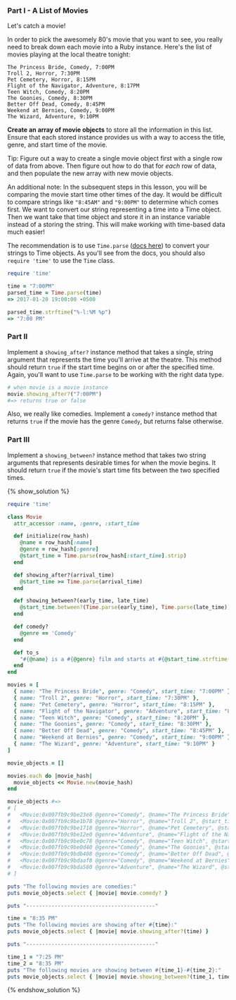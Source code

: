### Part I - A List of Movies

Let's catch a movie!

In order to pick the awesomely 80's movie that you want to see, you really need to break down each movie into a Ruby instance. Here's the list of movies playing at the local theatre tonight:

```no-highlight
The Princess Bride, Comedy, 7:00PM
Troll 2, Horror, 7:30PM
Pet Cemetery, Horror, 8:15PM
Flight of the Navigator, Adventure, 8:17PM
Teen Witch, Comedy, 8:20PM
The Goonies, Comedy, 8:30PM
Better Off Dead, Comedy, 8:45PM
Weekend at Bernies, Comedy, 9:00PM
The Wizard, Adventure, 9:10PM
```

**Create an array of movie objects** to store all the information in this list. Ensure that each stored instance provides us with a way to access the title, genre, and start time of the movie.

Tip: Figure out a way to create a single movie object first with a single row of data from above.
Then figure out how to do that for _each_ row of data, and then populate the new array with new movie objects.

An additional note: In the subsequent steps in this lesson, you will be comparing the movie start time other times of the day. It would be difficult to compare strings like `"8:45AM"` and `"9:00PM"` to determine which comes first. We want to convert our string representing a time into a Time object. Then we want take that time object and store it in an instance variable instead of a storing the string. This will make working with time-based data much easier!

The recommendation is to use `Time.parse` ([docs here](http://ruby-doc.org/stdlib-2.2.0/libdoc/time/rdoc/Time.html)) to convert your strings to Time objects. As you'll see from the docs, you should also `require 'time'` to use the `Time` class.


```ruby
require 'time'

time = "7:00PM"
parsed_time = Time.parse(time)
=> 2017-01-20 19:00:00 -0500

parsed_time.strftime("%-l:%M %p")
=> "7:00 PM"
```

### Part II

Implement a `showing_after?` instance method that takes a single, string
argument that represents the time you'll arrive at the theatre. This
method should return `true` if the start time begins on or after the specified
time. Again, you'll want to use `Time.parse` to be working with the right data
type.

```ruby
# when movie is a movie instance
movie.showing_after?("7:00PM")
#=> returns true or false
```

Also, we really like comedies. Implement a `comedy?` instance method that
returns `true` if the movie has the genre `Comedy`, but returns false otherwise.

### Part III

Implement a `showing_between?` instance method that takes two string arguments
that represents desirable times for when the movie begins. It should return
`true` if the movie's start time fits between the two specified times.

{% show_solution %}
```ruby
require 'time'

class Movie
  attr_accessor :name, :genre, :start_time

  def initialize(row_hash)
    @name = row_hash[:name]
    @genre = row_hash[:genre]
    @start_time = Time.parse(row_hash[:start_time].strip)
  end

  def showing_after?(arrival_time)
    @start_time >= Time.parse(arrival_time)
  end

  def showing_between?(early_time, late_time)
    @start_time.between?(Time.parse(early_time), Time.parse(late_time))
  end

  def comedy?
    @genre == 'Comedy'
  end

  def to_s
    "#{@name} is a #{@genre} film and starts at #{@start_time.strftime("%-l:%M %p")}"
  end
end

movies = [
  { name: "The Princess Bride", genre: "Comedy", start_time: "7:00PM" },
  { name: "Troll 2", genre: "Horror", start_time: "7:30PM" },
  { name: "Pet Cemetery", genre: "Horror", start_time: "8:15PM" },
  { name: "Flight of the Navigator", genre: "Adventure", start_time: "8:17PM" },
  { name: "Teen Witch", genre: "Comedy", start_time: "8:20PM" },
  { name: "The Goonies", genre: "Comedy", start_time: "8:30PM" },
  { name: "Better Off Dead", genre: "Comedy", start_time: "8:45PM" },
  { name: "Weekend at Bernies", genre: "Comedy", start_time: "9:00PM" },
  { name: "The Wizard", genre: "Adventure", start_time: "9:10PM" }
]

movie_objects = []

movies.each do |movie_hash|
  movie_objects << Movie.new(movie_hash)
end

movie_objects #=>
# [
#   <Movie:0x007fb9c9be23e8 @genre="Comedy", @name="The Princess Bride", @start_time=2016-06-13 19:00:00 -0400>,
#   <Movie:0x007fb9c9be1b78 @genre="Horror", @name="Troll 2", @start_time=2016-06-13 19:30:00 -0400>,
#   <Movie:0x007fb9c9be1718 @genre="Horror", @name="Pet Cemetery", @start_time=2016-06-13 20:15:00 -0400>,
#   <Movie:0x007fb9c9be12e0 @genre="Adventure", @name="Flight of the Navigator", @start_time=2016-06-13 20:17:00 -0400>,
#   <Movie:0x007fb9c9be0c78 @genre="Comedy", @name="Teen Witch", @start_time=2016-06-13 20:20:00 -0400>,
#   <Movie:0x007fb9c9be0d40 @genre="Comedy", @name="The Goonies", @start_time=2016-06-13 20:30:00 -0400>,
#   <Movie:0x007fb9c9bdb408 @genre="Comedy", @name="Better Off Dead", @start_time=2016-06-13 20:45:00 -0400>,
#   <Movie:0x007fb9c9bdaaf8 @genre="Comedy", @name="Weekend at Bernies", @start_time=2016-06-13 21:00:00 -0400>,
#   <Movie:0x007fb9c9bda580 @genre="Adventure", @name="The Wizard", @start_time=2016-06-13 21:10:00 -0400>
# ]

puts "The following movies are comedies:"
puts movie_objects.select { |movie| movie.comedy? }

puts "-----------------------------------------"

time = "8:35 PM"
puts "The following movies are showing after #{time}:"
puts movie_objects.select { |movie| movie.showing_after?(time) }

puts "-----------------------------------------"

time_1 = "7:25 PM"
time_2 = "8:35 PM"
puts "The following movies are showing between #{time_1}-#{time_2}:"
puts movie_objects.select { |movie| movie.showing_between?(time_1, time_2) }
```
{% endshow_solution %}
